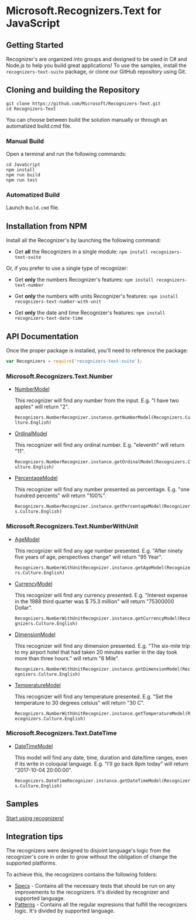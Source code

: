 # Microsoft.Recognizers.Text for JavaScript

## Getting Started

Recognizer's are organized into groups and designed to be used in C# and Node.js to help you build great applications! To use the samples, install the `recognizers-text-suite` package, or  clone our GitHub repository using Git.

## Cloning and building the Repository

    git clone https://github.com/Microsoft/Recognizers-Text.git
    cd Recognizers-Text

You can choose between build the solution manually or through an automatized build.cmd file.

### Manual Build

Open a terminal and run the following commands:

    cd JavaScript
    npm install
    npm run build
    npm run test

### Automatized Build

Launch `Build.cmd` file.

## Installation from NPM

Install all the Recognizer's by launching the following command:

* Get **all** the Recognizers in a single module:
`npm install recognizers-text-suite`

Or, if you prefer to use a single type of recognizer:

* Get **only** the numbers Recognizer's features:
`npm install recognizers-text-number`

* Get **only** the numbers with units Recognizer's features:
`npm install recognizers-text-number-with-unit`

* Get **only** the date and time Recognizer's features:
`npm install recognizers-text-date-time`

## API Documentation

Once the proper package is installed, you'll need to reference the package:

````JavaScript
var Recognizers = require('recognizers-text-suite');
````

### Microsoft.Recognizers.Text.Number

* [NumberModel](https://github.com/Microsoft/Recognizers-Text/tree/master/JavaScript/packages/recognizers-number/src/number/numberRecognizer.ts)

    This recognizer will find any number from the input. E.g. "I have two apples" will return "2".

    `Recognizers.NumberRecognizer.instance.getNumberModel(Recognizers.Culture.English)`

* [OrdinalModel](https://github.com/Microsoft/Recognizers-Text/tree/master/JavaScript/packages/recognizers-number/src/number/numberRecognizer.ts)

    This recognizer will find any ordinal number. E.g. "eleventh" will return "11".

    `Recognizers.NumberRecognizer.instance.getOrdinalModel(Recognizers.Culture.English)`

* [PercentageModel](https://github.com/Microsoft/Recognizers-Text/tree/master/JavaScript/packages/recognizers-number/src/number/numberRecognizer.ts)

    This recognizer will find any number presented as percentage. E.g. "one hundred percents" will return "100%".

    `Recognizers.NumberRecognizer.instance.getPercentageModel(Recognizers.Culture.English)`

### Microsoft.Recognizers.Text.NumberWithUnit

* [AgeModel](https://github.com/Microsoft/Recognizers-Text/tree/master/JavaScript/packages/recognizers-number-with-unit/src/numberWithUnit/numberWithUnitRecognizer.ts)

    This recognizer will find any age number presented. E.g. "After ninety five years of age, perspectives change" will return "95 Year".

    `Recognizers.NumberWithUnitRecognizer.instance.getAgeModel(Recognizers.Culture.English)`

* [CurrencyModel](https://github.com/Microsoft/Recognizers-Text/tree/master/JavaScript/packages/recognizers-number-with-unit/src/numberWithUnit/numberWithUnitRecognizer.ts)

    This recognizer will find any currency presented. E.g. "Interest expense in the 1988 third quarter was $ 75.3 million" will return "75300000 Dollar".

    `Recognizers.NumberWithUnitRecognizer.instance.getCurrencyModel(Recognizers.Culture.English)`

* [DimensionModel](https://github.com/Microsoft/Recognizers-Text/tree/master/JavaScript/packages/recognizers-number-with-unit/src/numberWithUnit/numberWithUnitRecognizer.ts)

    This recognizer will find any dimension presented. E.g. "The six-mile trip to my airport hotel that had taken 20 minutes earlier in the day took more than three hours." will return "6 Mile".

    `Recognizers.NumberWithUnitRecognizer.instance.getDimensionModel(Recognizers.Culture.English)`

* [TemperatureModel](https://github.com/Microsoft/Recognizers-Text/tree/master/JavaScript/packages/recognizers-number-with-unit/src/numberWithUnit/numberWithUnitRecognizer.ts)

    This recognizer will find any temperature presented. E.g. "Set the temperature to 30 degrees celsius" will return "30 C".

    `Recognizers.NumberWithUnitRecognizer.instance.getTemperatureModel(Recognizers.Culture.English)`

### Microsoft.Recognizers.Text.DateTime

* [DateTimeModel](https://github.com/Microsoft/Recognizers-Text/tree/master/JavaScript/packages/recognizers-date-time/src/dateTime/dateTimeRecognizer.ts)

    This model will find any date, time, duration and date/time ranges, even if its write in coloquial language. E.g. "I'll go back 8pm today" will return "2017-10-04 20:00:00".

    `Recognizers.DateTimeRecognizer.instance.getDateTimeModel(Recognizers.Culture.English)`

## Samples

[Start using recognizers!](https://github.com/Microsoft/Recognizers-Text/tree/master/JavaScript/samples)

## Integration tips

The recognizers were designed to disjoint language's logic from the recognizer's core in order to grow without the obligation of change the supported platforms.

To achieve this, the recognizers contains the following folders:

* [Specs](https://github.com/Microsoft/Recognizers-Text/tree/master/Specs) - Contains all the necessary tests that should be run on any improvements to the recognizers. It's divided by recognizer and supported language.
* [Patterns](https://github.com/Microsoft/Recognizers-Text/tree/master/Patterns)  - Contains all the regular expresions that fulfill the recognizers logic. It's divided by supported language.